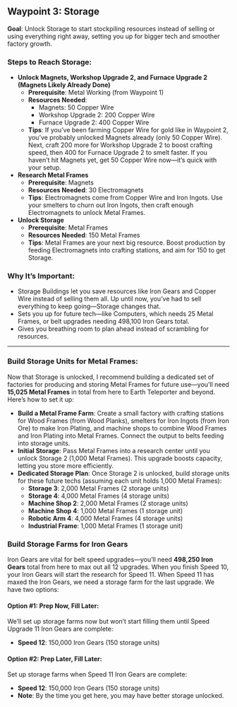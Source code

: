 ## Waypoint 3: Storage
**Goal**: Unlock Storage to start stockpiling resources instead of selling or using everything right away, setting you up for bigger tech and smoother factory growth.

### Steps to Reach Storage:
- **Unlock Magnets, Workshop Upgrade 2, and Furnace Upgrade 2 (Magnets Likely Already Done)**  
  - **Prerequisite**: Metal Working (from Waypoint 1)  
  - **Resources Needed**:  
    - Magnets: 50 Copper Wire  
    - Workshop Upgrade 2: 200 Copper Wire  
    - Furnace Upgrade 2: 400 Copper Wire  
  - **Tips**: If you’ve been farming Copper Wire for gold like in Waypoint 2, you’ve probably unlocked Magnets already (only 50 Copper Wire). Next, craft 200 more for Workshop Upgrade 2 to boost crafting speed, then 400 for Furnace Upgrade 2 to smelt faster. If you haven’t hit Magnets yet, get 50 Copper Wire now—it’s quick with your setup.
- **Research Metal Frames**  
  - **Prerequisite**: Magnets  
  - **Resources Needed**: 30 Electromagnets  
  - **Tips**: Electromagnets come from Copper Wire and Iron Ingots. Use your smelters to churn out Iron Ingots, then craft enough Electromagnets to unlock Metal Frames.
- **Unlock Storage**  
  - **Prerequisite**: Metal Frames  
  - **Resources Needed**: 150 Metal Frames  
  - **Tips**: Metal Frames are your next big resource. Boost production by feeding Electromagnets into crafting stations, and aim for 150 to get Storage.

### Why It’s Important:
- Storage Buildings let you save resources like Iron Gears and Copper Wire instead of selling them all. Up until now, you’ve had to sell everything to keep going—Storage changes that.
- Sets you up for future tech—like Computers, which needs 25 Metal Frames, or belt upgrades needing 498,100 Iron Gears total.
- Gives you breathing room to plan ahead instead of scrambling for resources.
---

### Build Storage Units for Metal Frames:
Now that Storage is unlocked, I recommend building a dedicated set of factories for producing and storing Metal Frames for future use—you’ll need **15,025 Metal Frames** in total from here to Earth Teleporter and beyond. Here’s how to set it up:

- **Build a Metal Frame Farm**: Create a small factory with crafting stations for Wood Frames (from Wood Planks), smelters for Iron Ingots (from Iron Ore) to make Iron Plating, and machine shops to combine Wood Frames and Iron Plating into Metal Frames. Connect the output to belts feeding into storage units.
- **Initial Storage**: Pass Metal Frames into a research center until you unlock Storage 2 (1,000 Metal Frames). This upgrade boosts capacity, letting you store more efficiently.
- **Dedicated Storage Plan**: Once Storage 2 is unlocked, build storage units for these future techs (assuming each unit holds 1,000 Metal Frames):  
  - **Storage 3**: 2,000 Metal Frames (2 storage units)  
  - **Storage 4**: 4,000 Metal Frames (4 storage units)  
  - **Machine Shop 2**: 2,000 Metal Frames (2 storage units)  
  - **Machine Shop 4**: 1,000 Metal Frames (1 storage unit)  
  - **Robotic Arm 4**: 4,000 Metal Frames (4 storage units)  
  - **Industrial Frame**: 1,000 Metal Frames (1 storage unit)  



### Build Storage Farms for Iron Gears
Iron Gears are vital for belt speed upgrades—you’ll need **498,250 Iron Gears** total from here to max out all 12 upgrades. When you finish Speed 10, your Iron Gears will start the research for Speed 11. When Speed 11 has maxed the Iron Gears, we need a storage farm for the last upgrade. We have two options:

#### Option #1: Prep Now, Fill Later:
We’ll set up storage farms now but won’t start filling them until Speed Upgrade 11 Iron Gears are complete:
- **Speed 12**: 150,000 Iron Gears (150 storage units)

#### Option #2: Prep Later, Fill Later:
Set up storage farms when Speed 11 Iron Gears are complete:
- **Speed 12**: 150,000 Iron Gears (150 storage units)  
- **Note**: By the time you get here, you may have better storage unlocked.